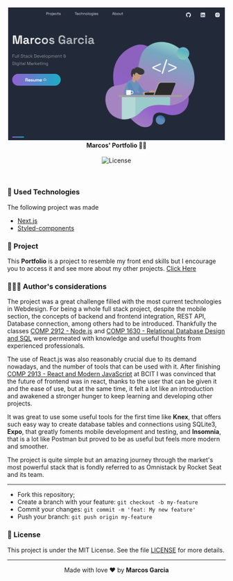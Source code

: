 <h4 align="center">
<a href="https://marcos-portfolio.herokuapp.com/" ><img src="./public/images/portfolio.png" width="500px" /><br></a>
 <b>Marcos' Portfolio</b> 🦸‍♂️
</h4>
<p align="center">
  <img alt="License" src="https://img.shields.io/badge/license-MIT-red">
</p>

<br>

### :rocket: Used Technologies

The following project was made

- [Next.js](https://nextjs.org/)
- [Styled-components](https://styled-components.com/)

### :muscle: Project

This <b>Portfolio</b> is a project to resemble my front end skills but I encourage you to access it and see more about my other projects. [Click Here](https://marcos-portfolio.herokuapp.com/)

### 🙋🏽‍♂️ Author's considerations

The project was a great challenge filled with the most current technologies in Webdesign. For being a whole full stack project, despite the mobile section, the concepts of backend and frontend integration, REST API, Database connection, among others had to be introduced. Thankfully the classes [COMP 2912 - Node.js](https://www.bcit.ca/study/courses/comp2912) and [COMP 1630 - Relational Database Design and SQL](https://www.bcit.ca/study/courses/comp1630) were permeated with knowledge and useful thoughts from experienced professionals.

The use of React.js was also reasonably crucial due to its demand nowadays, and the number of tools that can be used with it.
After finishing [COMP 2913 - React and Modern JavaScript](https://www.bcit.ca/study/courses/comp2913) at BCIT I was convinced that the future of frontend was in react, thanks to the user that can be given it and the ease of use, but at the same time, it felt a lot like an introduction and awakened a stronger hunger to keep learning and developing other projects.

It was great to use some useful tools for the first time like <b>Knex</b>, that offers such easy way to create database tables and connections using SQLite3, <b>Expo</b>, that greatly foments mobile development and testing, and <b>Insomnia</b>, that is a lot like Postman but proved to be as useful but feels more modern and smoother.

The project is quite simple but an amazing journey through the market's most powerful stack that is fondly referred to as Omnistack by Rocket Seat and its team.

---

- Fork this repository;
- Create a branch with your feature: `git checkout -b my-feature`
- Commit your changes: `git commit -m 'feat: My new feature'`
- Push your branch: `git push origin my-feature`

### :memo: License

This project is under the MIT License. See the file [LICENSE](LICENSE.md) for more details.

---

<p align="center">Made with love ❤️ by <b><a src="https://github.com/yamgarcia">Marcos Garcia</a></b></p>

